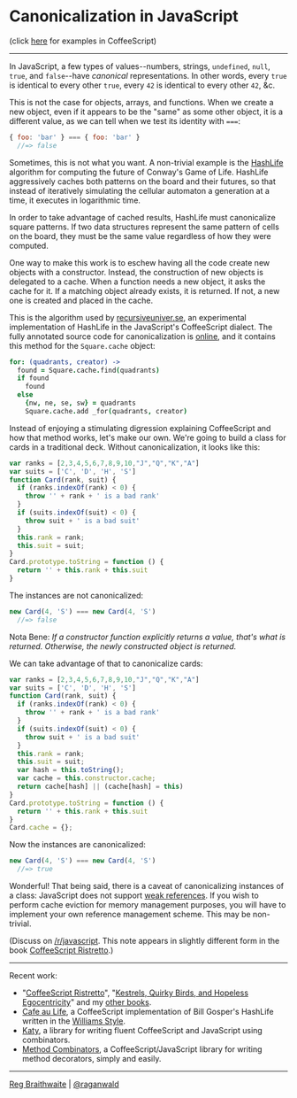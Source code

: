 # Canonicalization in JavaScript

(click [here](https://github.com/raganwald/homoiconic/blob/master/2012/11/canonicalization.cs.md#readme) for examples in CoffeeScript)

---

In JavaScript, a few types of values--numbers, strings, `undefined`, `null`, `true`, and `false`--have *canonical* representations. In other words, every `true` is identical to every other `true`, every `42` is identical to every other `42`, &c.

This is not the case for objects, arrays, and functions. When we create a new object, even if it appears to be the "same" as some other object, it is a different value, as we can tell when we test its identity with `===`:

```javascript
{ foo: 'bar' } === { foo: 'bar' }
  //=> false
```

Sometimes, this is not what you want. A non-trivial example is the [HashLife] algorithm for computing the future of Conway's Game of Life. HashLife aggressively caches both patterns on the board and their futures, so that instead of iteratively simulating the cellular automaton a generation at a time, it executes in logarithmic time.

[HashLife]: https://en.wikipedia.org/wiki/Hashlife

In order to take advantage of cached results, HashLife must canonicalize square patterns. If two data structures represent the same pattern of cells on the board, they must be the same value regardless of how they were computed.

One way to make this work is to eschew having all the code create new objects with a constructor. Instead, the construction of new objects is delegated to a cache. When a function needs a new object, it asks the cache for it. If a matching object already exists, it is returned. If not, a new one is created and placed in the cache.

This is the algorithm used by [recursiveuniver.se], an experimental implementation of HashLife in the JavaScript's CoffeeScript dialect. The fully annotated source code for canonicalization is [online], and it contains this method for the `Square.cache` object:

[recursiveuniver.se]: http://recursiveuniver.se
[online]: http://recursiveuniver.se/docs/canonicalization.html

```coffeescript
for: (quadrants, creator) ->
  found = Square.cache.find(quadrants)
  if found
    found
  else
    {nw, ne, se, sw} = quadrants
    Square.cache.add _for(quadrants, creator)
```
        
Instead of enjoying a stimulating digression explaining CoffeeScript and how that method works, let's make our own. We're going to build a class for cards in a traditional deck. Without canonicalization, it looks like this:

```javascript
var ranks = [2,3,4,5,6,7,8,9,10,"J","Q","K","A"]
var suits = ['C', 'D', 'H', 'S']
function Card(rank, suit) {
  if (ranks.indexOf(rank) < 0) {
    throw '' + rank + ' is a bad rank'
  }
  if (suits.indexOf(suit) < 0) {
    throw suit + ' is a bad suit'
  }
  this.rank = rank;
  this.suit = suit;
}
Card.prototype.toString = function () {
  return '' + this.rank + this.suit
}
```
        
The instances are not canonicalized:

```javascript  
new Card(4, 'S') === new Card(4, 'S')
  //=> false
```
       
Nota Bene: *If a constructor function explicitly returns a value, that's what is returned. Otherwise, the newly constructed object is returned.*

We can take advantage of that to canonicalize cards:

```javascript
var ranks = [2,3,4,5,6,7,8,9,10,"J","Q","K","A"]
var suits = ['C', 'D', 'H', 'S']
function Card(rank, suit) {
  if (ranks.indexOf(rank) < 0) {
    throw '' + rank + ' is a bad rank'
  }
  if (suits.indexOf(suit) < 0) {
    throw suit + ' is a bad suit'
  }
  this.rank = rank;
  this.suit = suit;
  var hash = this.toString();
  var cache = this.constructor.cache;
  return cache[hash] || (cache[hash] = this)
}
Card.prototype.toString = function () {
  return '' + this.rank + this.suit
}
Card.cache = {};
```
        
Now the instances are canonicalized:

```javascript        
new Card(4, 'S') === new Card(4, 'S')
  //=> true
```
       
Wonderful! That being said, there is a caveat of canonicalizing instances of a class: JavaScript does not support [weak references](https://en.wikipedia.org/wiki/Weak_reference). If you wish to perform cache eviction for memory management purposes, you will have to implement your own reference management scheme. This may be non-trivial.

(Discuss on [/r/javascript](http://www.reddit.com/r/javascript/comments/12nice/quick_tip_canonicalization_in_javascript/). This note appears in slightly different form in the book [CoffeeScript Ristretto](http://leanpub.com/coffeescript-ristretto).)

---

Recent work:

* "[CoffeeScript Ristretto](http://leanpub.com/coffeescript-ristretto)", "[Kestrels, Quirky Birds, and Hopeless Egocentricity](http://leanpub.com/combinators)" and my [other books](http://leanpub.com/u/raganwald).
* [Cafe au Life](http://recursiveuniver.se), a CoffeeScript implementation of Bill Gosper's HashLife written in the [Williams Style](https://github.com/raganwald/homoiconic/blob/master/2011/11/COMEFROM.md).
* [Katy](http://github.com/raganwald/Katy), a library for writing fluent CoffeeScript and JavaScript using combinators.
* [Method Combinators](https://github.com/raganwald/method-combinators), a CoffeeScript/JavaScript library for writing method decorators, simply and easily. 

---

[Reg Braithwaite](http://braythwayt.com) | [@raganwald](http://twitter.com/raganwald)